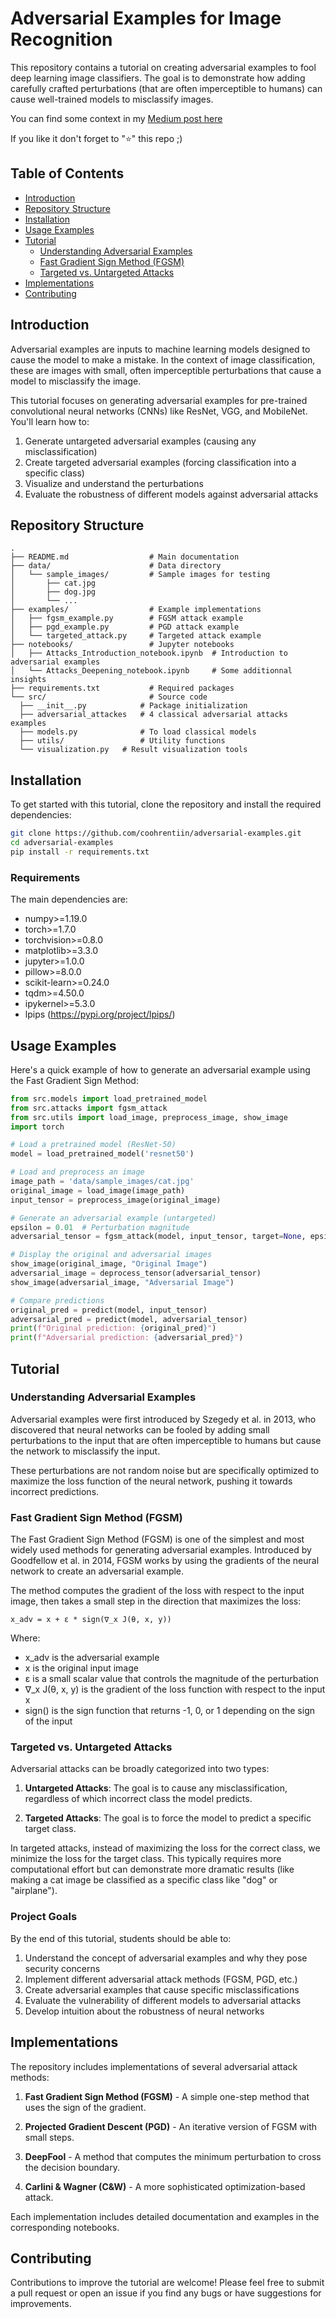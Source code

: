 # Adversarial Examples for Image Recognition

This repository contains a tutorial on creating adversarial examples to fool deep learning image classifiers. The goal is to demonstrate how adding carefully crafted perturbations (that are often imperceptible to humans) can cause well-trained models to misclassify images.

You can find some context in my [Medium post here](https://medium.com/@corentin.soubeiran/adversarial-attacks-when-ai-gets-bamboozled-by-pixel-pranks-also-for-newbies-566f8f97094d)

If you like it don't forget to "⭐" this repo ;) 
## Table of Contents
- [Introduction](#introduction)
- [Repository Structure](#repository-structure)
- [Installation](#installation)
- [Usage Examples](#usage-examples)
- [Tutorial](#tutorial)
  - [Understanding Adversarial Examples](#understanding-adversarial-examples)
  - [Fast Gradient Sign Method (FGSM)](#fast-gradient-sign-method)
  - [Targeted vs. Untargeted Attacks](#targeted-vs-untargeted-attacks)
- [Implementations](#implementations)
- [Contributing](#contributing)

## Introduction

Adversarial examples are inputs to machine learning models designed to cause the model to make a mistake. In the context of image classification, these are images with small, often imperceptible perturbations that cause a model to misclassify the image.

This tutorial focuses on generating adversarial examples for pre-trained convolutional neural networks (CNNs) like ResNet, VGG, and MobileNet. You'll learn how to:

1. Generate untargeted adversarial examples (causing any misclassification)
2. Create targeted adversarial examples (forcing classification into a specific class)
3. Visualize and understand the perturbations
4. Evaluate the robustness of different models against adversarial attacks

## Repository Structure
```
.
├── README.md                  # Main documentation
├── data/                      # Data directory 
│   └── sample_images/         # Sample images for testing
│       ├── cat.jpg
│       ├── dog.jpg
│       └── ...
├── examples/                  # Example implementations
│   ├── fgsm_example.py        # FGSM attack example
│   ├── pgd_example.py         # PGD attack example
│   └── targeted_attack.py     # Targeted attack example
├── notebooks/                 # Jupyter notebooks
│   ├── Attacks_Introduction_notebook.ipynb  # Introduction to adversarial examples
│   └── Attacks_Deepening_notebook.ipynb     # Some additionnal insights
├── requirements.txt           # Required packages
└── src/                       # Source code
  ├── __init__.py            # Package initialization
  ├── adversarial_attackes   # 4 classical adversarial attacks examples
  ├── models.py              # To load classical models
  ├── utils/                 # Utility functions
  └── visualization.py   # Result visualization tools

```

## Installation

To get started with this tutorial, clone the repository and install the required dependencies:

```bash
git clone https://github.com/coohrentiin/adversarial-examples.git
cd adversarial-examples
pip install -r requirements.txt
```

### Requirements

The main dependencies are:
- numpy>=1.19.0
- torch>=1.7.0
- torchvision>=0.8.0
- matplotlib>=3.3.0
- jupyter>=1.0.0
- pillow>=8.0.0
- scikit-learn>=0.24.0
- tqdm>=4.50.0
- ipykernel>=5.3.0
- lpips (https://pypi.org/project/lpips/)

## Usage Examples

Here's a quick example of how to generate an adversarial example using the Fast Gradient Sign Method:

```python
from src.models import load_pretrained_model
from src.attacks import fgsm_attack
from src.utils import load_image, preprocess_image, show_image
import torch

# Load a pretrained model (ResNet-50)
model = load_pretrained_model('resnet50')

# Load and preprocess an image
image_path = 'data/sample_images/cat.jpg'
original_image = load_image(image_path)
input_tensor = preprocess_image(original_image)

# Generate an adversarial example (untargeted)
epsilon = 0.01  # Perturbation magnitude
adversarial_tensor = fgsm_attack(model, input_tensor, target=None, epsilon=epsilon)

# Display the original and adversarial images
show_image(original_image, "Original Image")
adversarial_image = deprocess_tensor(adversarial_tensor)
show_image(adversarial_image, "Adversarial Image")

# Compare predictions
original_pred = predict(model, input_tensor)
adversarial_pred = predict(model, adversarial_tensor)
print(f"Original prediction: {original_pred}")
print(f"Adversarial prediction: {adversarial_pred}")
```

## Tutorial

### Understanding Adversarial Examples

Adversarial examples were first introduced by Szegedy et al. in 2013, who discovered that neural networks can be fooled by adding small perturbations to the input that are often imperceptible to humans but cause the network to misclassify the input.

These perturbations are not random noise but are specifically optimized to maximize the loss function of the neural network, pushing it towards incorrect predictions.

### Fast Gradient Sign Method (FGSM)

The Fast Gradient Sign Method (FGSM) is one of the simplest and most widely used methods for generating adversarial examples. Introduced by Goodfellow et al. in 2014, FGSM works by using the gradients of the neural network to create an adversarial example.

The method computes the gradient of the loss with respect to the input image, then takes a small step in the direction that maximizes the loss:

```
x_adv = x + ε * sign(∇_x J(θ, x, y))
```

Where:
- x_adv is the adversarial example
- x is the original input image
- ε is a small scalar value that controls the magnitude of the perturbation
- ∇_x J(θ, x, y) is the gradient of the loss function with respect to the input x
- sign() is the sign function that returns -1, 0, or 1 depending on the sign of the input

### Targeted vs. Untargeted Attacks

Adversarial attacks can be broadly categorized into two types:

1. **Untargeted Attacks**: The goal is to cause any misclassification, regardless of which incorrect class the model predicts.

2. **Targeted Attacks**: The goal is to force the model to predict a specific target class.

In targeted attacks, instead of maximizing the loss for the correct class, we minimize the loss for the target class. This typically requires more computational effort but can demonstrate more dramatic results (like making a cat image be classified as a specific class like "dog" or "airplane").

### Project Goals

By the end of this tutorial, students should be able to:

1. Understand the concept of adversarial examples and why they pose security concerns
2. Implement different adversarial attack methods (FGSM, PGD, etc.)
3. Create adversarial examples that cause specific misclassifications
4. Evaluate the vulnerability of different models to adversarial attacks
5. Develop intuition about the robustness of neural networks

## Implementations

The repository includes implementations of several adversarial attack methods:

1. **Fast Gradient Sign Method (FGSM)** - A simple one-step method that uses the sign of the gradient.

2. **Projected Gradient Descent (PGD)** - An iterative version of FGSM with small steps.

3. **DeepFool** - A method that computes the minimum perturbation to cross the decision boundary.

4. **Carlini & Wagner (C&W)** - A more sophisticated optimization-based attack.

Each implementation includes detailed documentation and examples in the corresponding notebooks.

## Contributing

Contributions to improve the tutorial are welcome! Please feel free to submit a pull request or open an issue if you find any bugs or have suggestions for improvements.
